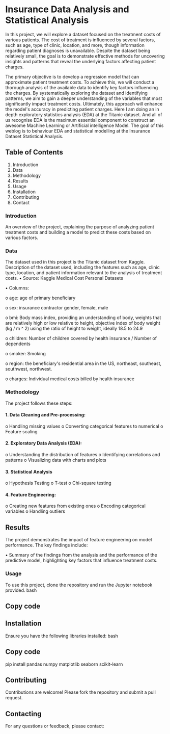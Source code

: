 # Insurance Data Analysis and Statistical Analysis


In this project, we will explore a dataset focused on the treatment costs of various patients. The cost of treatment is influenced by several factors, such as age, type of clinic, location, and more, though information regarding patient diagnoses is unavailable. Despite the dataset being relatively small, the goal is to demonstrate effective methods for uncovering insights and patterns that reveal the underlying factors affecting patient charges.

The primary objective is to develop a regression model that can approximate patient treatment costs. To achieve this, we will conduct a thorough analysis of the available data to identify key factors influencing the charges. By systematically exploring the dataset and identifying patterns, we aim to gain a deeper understanding of the variables that most significantly impact treatment costs. Ultimately, this approach will enhance the model's accuracy in predicting patient charges.
Here I am doing an in depth exploratory statistics analysis (EDA) at the Titanic dataset. And all of us recognise EDA is the maximum essential component to construct an awesome Machine Learning or Artificial intelligence Model. The goal of this weblog is to behaviour EDA and statistical modelling at the Insurance Dataset Statistical Analysis. 
## Table of Contents
1.	Introduction
2.	Data
3.	Methodology
4.	Results
5.	Usage
6.	Installation
7.	Contributing
8.	Contact

### Introduction
An overview of the project, explaining the purpose of analyzing patient treatment costs and building a model to predict these costs based on various factors.

### Data
The dataset used in this project is the Titanic dataset from Kaggle. Description of the dataset used, including the features such as age, clinic type, location, and patient information relevant to the analysis of treatment costs.
•	Source: Kaggle Medical Cost Personal Datasets

•	Columns:

  o	age: age of primary beneficiary

  o sex: insurance contractor gender, female, male

  o bmi: Body mass index, providing an understanding of body, weights that are relatively high or low relative to height, objective index of body weight (kg / m ^ 2) using the ratio of height to weight, ideally 18.5 to 24.9

  o children: Number of children covered by health insurance / Number of dependents

  o smoker: Smoking

  o region: the beneficiary's residential area in the US, northeast, southeast, southwest, northwest.

  o charges: Individual medical costs billed by health insurance
  
### Methodology

The project follows these steps:

#### 1.	Data Cleaning and Pre-processing:

o	Handling missing values
o	Converting categorical features to numerical
o	Feature scaling

#### 2.	Exploratory Data Analysis (EDA):

o	Understanding the distribution of features
o	Identifying correlations and patterns
o	Visualizing data with charts and plots

#### 3.	Statistical Analysis

o	Hypothesis Testing
o	T-test
o	Chi-square testing


#### 4.	Feature Engineering:

o	Creating new features from existing ones
o	Encoding categorical variables
o	Handling outliers

## Results

The project demonstrates the impact of feature engineering on model performance. The key findings include:

•	Summary of the findings from the analysis and the performance of the predictive model, highlighting key factors that influence treatment costs.

### Usage
To use this project, clone the repository and run the Jupyter notebook provided.
bash

## Copy code


## Installation
Ensure you have the following libraries installed:
bash
## Copy code
pip install pandas numpy matplotlib seaborn scikit-learn

## Contributing
Contributions are welcome! Please fork the repository and submit a pull request.

## Contacting
For any questions or feedback, please contact:

